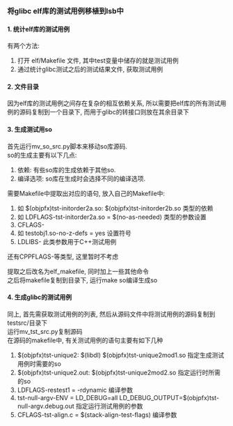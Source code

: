 ### 将glibc elf库的测试用例移植到lsb中

#### 1. 统计elf库的测试用例
有两个方法:  
1. 打开 elf/Makefile 文件, 其中test变量中储存的就是测试用例
2. 通过统计glibc测试之后的测试结果文件, 获取测试用例

#### 2. 文件目录
因为elf库的测试用例之间存在复杂的相互依赖关系, 所以需要把elf库的所有测试用例的源码复制到一个目录下, 而用于glibc的转接口则放在其余目录下

#### 3. 生成测试用so
首先运行mv_so_src.py脚本来移动so库源码.  
so的生成主要有以下几点:  
1. 依赖: 有些so库的生成依赖于其他so.  
2. 编译选项: so库在生成时会选择不同的编译选项.  

需要Makefile中提取出对应的语句, 放入自己的Makefile中:   
1. 如 $(objpfx)tst-initorder2a.so: $(objpfx)tst-initorder2b.so 类型的依赖  
2. 如 LDFLAGS-tst-initorder2a.so = $(no-as-needed) 类型的参数设置
3. CFLAGS-
4. 如 testobj1.so-no-z-defs = yes 设置符号  
5. LDLIBS- 此类参数用于C++测试用例

还有CPPFLAGS-等类型, 这里暂时不考虑 

提取之后改名为elf_makefile, 同时加上一些其他命令  
之后将makefile复制到目录下, 运行make so编译生成so  

#### 4. 生成glibc的测试用例
同上, 首先需获取测试用例的列表, 然后从源码文件中将测试用例的源码复制到testsrc/目录下  
运行mv_tst_src.py复制源码  
在源码的makefile中, 有关测试用例的语句主要有如下几种  
1. $(objpfx)tst-unique2: $(libdl) $(objpfx)tst-unique2mod1.so 指定生成测试用例时需要的so  
2. $(objpfx)tst-unique2.out: $(objpfx)tst-unique2mod2.so 指定运行时所需的so  
3. LDFLAGS-restest1 = -rdynamic 编译参数 
4. tst-null-argv-ENV = LD_DEBUG=all LD_DEBUG_OUTPUT=$(objpfx)tst-null-argv.debug.out 指定运行测试用例的参数  
5. CFLAGS-tst-align.c = $(stack-align-test-flags) 编译参数  


